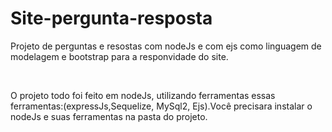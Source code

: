 <h1> Site-pergunta-resposta</h1>
<p>Projeto de perguntas e resostas com nodeJs e com ejs como linguagem de modelagem e bootstrap para a responvidade do site.</p>
<br>
<p>O projeto todo foi feito em nodeJs, utilizando ferramentas essas ferramentas:(expressJs,Sequelize, MySql2, Ejs).Você precisara instalar o nodeJs e suas ferramentas na pasta do projeto.</p>
